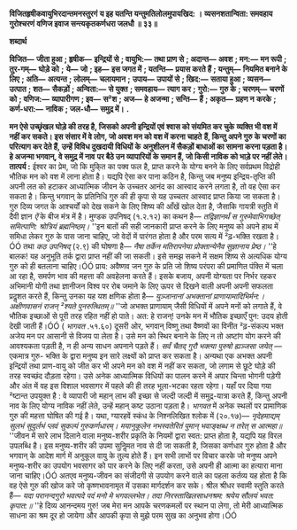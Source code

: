 **विजितहृषीकवायुभिरदान्तमनस्तुरगं** **य इह यतन्ति यन्तुमतिलोलमुपायखिद: ।** **व्यसनशतान्विता: समवहाय गुरोश्चरणं** **वणिज इवाज सन्त्यकृतकर्णधरा जलधौ ॥ ३३॥** 

**शब्दार्थ** 

**विजित—** **जीता हुआ** **; हृषीक—** **इन्द्रियों से** **; वायुभि:—** **तथा प्राण से** **; अदान्त—** **अवश** **; मन:—** **मन रूपी** **; तुर-गम्—** **घोड़े को** **;** **ये—** **जो** **; इह—** **इस जगत में** **; यतन्ति—** **प्रयास करते हैं** **; यन्तुम्—** **नियमित बनाने के लिए** **; अति—** **अत्यन्त** **; लोलम्—** **चलायमान** **;** **उपाय—** **उपायों से** **; खिद:—** **सताया हुआ** **; व्यसन—** **उत्पात** **; शत—** **सैकड़ों** **; अन्विता:—** **से युक्त** **; समवहाय—** **त्याग कर** **;** **गुरो:—** **गुरु के** **; चरणम्—** **चरणों को** **; वणिज:—** **व्यापारीगण** **; इव—** **स²श** **; अज—** **हे अजन्मा** **; सन्ति—** **हैं** **; अकृत—** **ग्रहण न** **करके** **; कर्ण-धरा:—** **नाविक** **; जल-धौ—** **समुद्र में।** **.** 

**मन ऐसे उच्छृंखल घोड़े की तरह है, जिसको अपनी इन्द्रियों एवं श्वास को संयमित कर चुके** **व्यक्ति भी वश में नहीं कर सकते। इस संसार में वे लोग, जो अवश मन को वश में करना चाहते** **हैं, किन्तु अपने गुरु के चरणों का परित्याग कर देते हैं, उन्हें विविध दुखदायी विधियों के** **अनुशीलन में सैकड़ों बाधाओं का सामना करना पड़ता है। हे अजन्मा भगवान्, वे समुद्र में नाव** **पर बैठे उन व्यापारियों के समान हैं, जो किसी नाविक को भाड़े पर नहीं लेते।** **तात्पर्य :** ईश्वर का प्रेम, जो कि मुकि्त का पक्व फल है, प्राप्त करने के योग्य बनने के लिए सर्वप्रथम विद्रोही भौतिक मन को वश में लाना होता है। यद्यपि ऐसा कर पाना कठिन है, किन्तु जब मनुष्य इन्द्रिय-तृप्ति की अपनी लत को हटाकर आध्यात्मिक जीवन के उच्चतर आनंद का आस्वाद करने लगता है, तो वह ऐसा कर सकता है। किन्तु भगवान् के प्रतिनिधि गुरु की ही कृपा से यह उच्चतर आस्वाद प्राप्त किया जा सकता है। गुरु दिव्य जगत के आश्चर्यों को देख सकने के लिए शिष्य की आँखें खोल देता है, जैसाकि गायत्री स्तुति में दैवी ज्ञान *ऐं* के बीज मंत्र में है। मुण्डक उपनिषद् (१.२.१२) का कथन है— *तद्विज्ञानर्थं स गुरुमेवाभिगच्छेत्* *समित्पाणि: श्रोत्रियं ब्रह्मनिष्ठम्।* ''इन बातों की सही जानकारी प्राप्त करने के लिए मनुष्य को अपने हाथ में समिधा लेकर गुरु के पास जाना चाहिए, जो वेदों में पारंगत होता है और परम सत्य में ²ढ़-भक्ति रखता है।ÓÓ तथा *कठ* *उपनिषद्* (२.९) की घोषणा है— *नैषा तर्केन मतिरापनेया* *प्रोक्तान्येनैव सुज्ञानाय प्रेष्ठ।* ''हे बालक! यह अनुभूति तर्क द्वारा प्राप्त नहीं की जा सकती। इसे समझ सकने में सक्षम शिष्य से अत्यधिक योग्य गुरु को ही बतलाना चाहिए।ÓÓ प्राय: अवैष्णव जन गुरु के प्रति जो शिष्य परंपरा की प्रमाणित पंक्ति में चला आ रहा है, समर्पण भाव की महत्ता की अवहेलना करते हैं। इसके बजाय, अपनी योग्यता पर निर्भर रहकर अभिमानी योगी तथा ज्ञानीजन विश्व पर रोब जमाने के लिए ऊपर से दिखने वाली अपनी अपनी सफलता प्रदॢशत करते हैं, किन्तु उनका यह यश क्षणिक होता है— *युञ्जानानां अभक्तानां प्राणायामादिभिर्मन:।* *अक्षीणवासनं राजन् ²श्यते पुनरुत्थितम्॥* ''जो अभक्त प्राणायाम् जैसी विधियों में अपने मनों को लगाते हैं, वे भौतिक इच्छाओं से पूरी तरह रहित नहीं हो पाते। अत: हे राजन्! उनके मन में भौतिक इच्छाएँ पुन: उदय होती देखी जाती हैं।ÓÓ ( *भागवत* .५१.६०) दूसरी ओर, भगवान् विष्णु तथा वैष्णवों का विनीत ²ढ़-संकल्प भक्त अजेय मन पर आसानी से विजय पा लेता है। उसे मन को स्थिर बनाने के लिए न तो अष्टांग योग करने की आवश्यकता पड़ती है, न ही अन्य साधन अपनाने पड़ते हैं। *सर्वं चैतद् गुरौ भक्त्या पुरुषो ह्यञ्जसा जयेत्* —एकमात्र गुरु- भक्ति के द्वारा मनुष्य इन सारे लक्ष्यों को प्राप्त कर सकता है। अन्यथा एक अभक्त अपनी इन्द्रियों तथा प्राण-वायु को जीत कर भी अपने मन को वश में नहीं कर सकता, जो लगाम से छूटे घोड़े की तरह स्वच्छंद दौड़ता रहेगा। उसे अनेक आध्यात्मिक विधियों का पालन करने में अपार चिन्ता भोगनी पड़ेगी और अंत में वह इस विशाल भवसागर में पहले की ही तरह भूला-भटका रहता रहेगा। यहाँ पर दिया गया ²ष्टान्त उपयुक्त है : वे व्यापारी जो महान् लाभ की इच्छा से जल्दी जल्दी में समुद्र-यात्रा करते हैं, किन्तु अपनी नाव के लिए योग्य नाविक नहीं लेते, उन्हें महान् कष्ट उठाना पड़ता है। *भागवत* में अनेक स्थलों पर प्रामाणिक गुरु की महत्ता घोषित की गई है। यथा, ग्यारहवें स्कंध के निश्नलिखित श्लोक में (२०.१७)— *नृदेहमाद्यम् सुलभं सुदुर्लभं प्लवं सुकल्पं गुरुकर्णधारम्।* *मयानुकूलेन नभस्वतेरितं पुमान् भवाङ्क्षब्ध न तरेत् स आत्महा॥* ''जीवन में सारे लाभ दिलाने वाला मनुष्य-शरीर प्रकृति के नियमों द्वारा स्वत: प्राप्त होता है, यद्यपि यह विरल उपलब्धि है। इस मनुष्य-शरीर की उपमा सुनिॢमत नाव से दी जा सकती है, जिसका कर्णधार गुरु होता है और भगवान् के आदेश मार्ग में अनुकूल वायु के तुल्य होते हैं। इन सभी लाभों पर विचार करके जो मनुष्य अपने मनुष्य-शरीर का उपयोग भवसागर को पार करने के लिए नहीं करता, उसे अपनी ही आत्मा का हत्यारा माना जाना चाहिए।ÓÓ अतएव मनुष्य-जीवन का संजीदगी से उपयोग करने वाले का पहला कर्तव्य यह होता है कि वह ऐसे गुरु की खोज करे जो कृष्णभावनामृत में उसका मार्गदर्शन कर सके। श्रील श्रीधर स्वामी स्तुति करते हैं— *यदा परानन्दगुरो भवत्पदे पदं मनो मे भगवल्लभेत।* *तदा निरस्ताखिलसाधनश्रम: श्रयेय सौलयं भवत: कृपात:॥* ''हे दिव्य आनन्दमय गुरु! जब मेरा मन आपके चरणकमलों पर स्थान पा लेगा, तो मेरी आध्यात्मिक साधना का श्रम दूर हो जायेगा और आपकी कृपा से मुझे परम सुख का अनुभव होगा।ÓÓ  